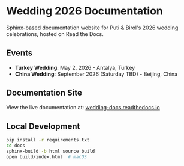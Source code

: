 # Wedding 2026 Documentation

Sphinx-based documentation website for Puti & Birol's 2026 wedding celebrations, hosted on Read the Docs.

## Events

- **Turkey Wedding**: May 2, 2026 - Antalya, Turkey
- **China Wedding**: September 2026 (Saturday TBD) - Beijing, China

## Documentation Site

View the live documentation at: [wedding-docs.readthedocs.io](https://wedding-docs.readthedocs.io/)

## Local Development

```bash
pip install -r requirements.txt
cd docs
sphinx-build -b html source build
open build/index.html  # macOS
```

